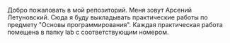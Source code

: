 Добро пожаловать в мой репозиторий.
Меня зовут Арсений Летуновский.
Сюда я буду выкладывать практические работы по предмету "Основы программирования".
Каждая практическая работа помещена в папку lab с соответствующим номером.
